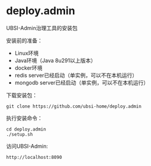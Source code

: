 # deploy.admin
UBSI-Admin治理工具的安装包


安装前的准备：
- Linux环境
- Java环境（Java 8u291以上版本）
- docker环境
- redis server已经启动（单实例，可以不在本机运行）
- mongodb server已经启动（单实例，可以不在本机运行）


下载安装包：

  `git clone https://github.com/ubsi-home/deploy.admin`



执行安装命令：

  ```
  cd deploy.admin
  ./setup.sh
  ```


访问UBSI-Admin:

  `http://localhost:8090`


